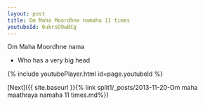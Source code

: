 ```yaml
---
layout: post
title: Om Maha Moordhne namaha 11 times
youtubeId: 0ukrsO9wBCg
---
```

 
 
Om Maha Moordhne nama 
 
 -  Who has a very big head 
 
  
 
  
 
 
 
 
 
 


{% include youtubePlayer.html id=page.youtubeId %}
 
[Next]({{ site.baseurl }}{% link  split1/_posts/2013-11-20-Om maha maathraya namaha 11 times.md%})
 

